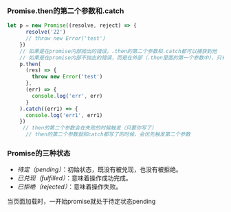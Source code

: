 ### Promise.then的第二个参数和.catch

```js
let p = new Promise((resolve, reject) => {
      resolve('22')
      // throw new Error('test')
    })
    // 如果是在promise内部抛出的错误，.then的第二个参数和.catch都可以捕获到他
    // 如果是在promise内部不抛出的错误，而是在外部（.then里面的第一个参数中），只有.catch可以捕获到它
    p.then(
      (res) => {
        throw new Error('test')
      },
      (err) => {
        console.log('err', err)
      }
    ).catch((err1) => {
      console.log('err1', err1)
    })
     // then的第二个参数会在失败的时候触发（只要你写了）
      // then的第二个参数就和catch都写了的时候，会优先触发第二个参数
```



### Promise的三种状态

- *待定（pending）*：初始状态，既没有被兑现，也没有被拒绝。
- *已兑现（fulfilled）*：意味着操作成功完成。
- *已拒绝（rejected）*：意味着操作失败。

当页面加载时，一开始promise就处于待定状态pending